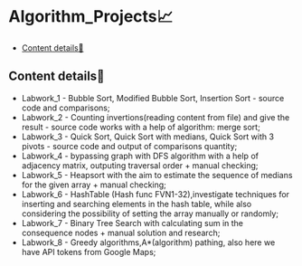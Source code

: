 # Algorithm_Projects📈
-  [Content details📃](#Content-details📃)

## Content details📃
* Labwork_1 - Bubble Sort, Modified Bubble Sort, Insertion Sort - source code and comparisons;
* Labwork_2 - Counting invertions(reading content from file) and give the result - source code works with a help of algorithm: merge sort;
* Labwork_3 - Quick Sort, Quick Sort with medians, Quick Sort with 3 pivots - source code and output of comparisons quantity;
* Labwork_4 - bypassing graph with DFS algorithm with a help of adjacency matrix, outputing traversal order + manual checking;
* Labwork_5 - Heapsort with the aim to estimate the sequence of medians for the given array + manual checking;
* Labwork_6 - HashTable (Hash func FVN1-32),investigate techniques for inserting and searching elements in the hash table, while also considering the possibility of setting the array manually or randomly;
* Labwork_7 - Binary Tree Search with calculating sum in the consequence nodes + manual solution and research;
* Labwork_8 - Greedy algorithms,A*(algorithm) pathing, also here we have API tokens from Google Maps;
